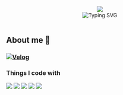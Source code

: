 <div align="center">
  <img src="https://capsule-render.vercel.app/api?type=waving&color=B2C48A&width=100&height=80&section=header&text=&animation=twinkling" />
  <div align="center">
      <img align="center" src="https://readme-typing-svg.demolab.com?font=Salsa&size=60&pause=1000&color=B2C48A&width=450&height=120&lines=Hello+I'm+tata-v" alt="Typing SVG" />
  </div>
</div>

<br>

<h2>About me 🌿</h2> 

### [![Velog](https://img.shields.io/badge/TECH_BLOG-B2C48A?style=for-the-badge)](https://velog.io/@tata-v_vlelog)


<h3>Things I code with</h3> 
<span>
<img src="https://img.shields.io/badge/javascript-61DAFB?style=for-the-badge&logo=javascript&logoColor=white&color=79855A"/>
<img src="https://img.shields.io/badge/TypeScript-3578E5?style=for-the-badge&logo=TypeScript&logoColor=white&color=606C41"/>
<img src="https://img.shields.io/badge/React-DB7093?style=for-the-badge&logo=React&logoColor=white&color=5B6241"/>
<img src="https://img.shields.io/badge/Node.js-F7DF1E?style=for-the-badge&logo=Node.js&logoColor=white&color=48523A" />
<img src="https://img.shields.io/badge/vercel-593d88?style=for-the-badge&logo=vercel&logoColor=white&color=35412C"/>
</span>

